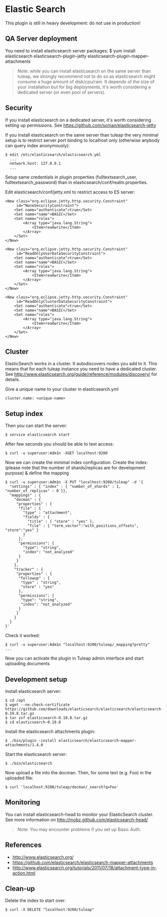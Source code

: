 Elastic Search
==============

This plugin is still in heavy development: do not use in production!

QA Server deployment
--------------------

You need to install elasticsearch server packages:
    $ yum install elasticsearch elasticsearch-plugin-jetty elasticsearch-plugin-mapper-attachments

> Note: while you can install elasticsearch on the same server than tuleap, we strongly recommend
> not to do so as elasticsearch might consume a huge amount of disk/cpu/ram.
> It depends of the size of your installation but for big deployments, it's worth considering a 
> dedicated server (or even pool of servers).


Security
--------
If you install elasticsearch on a dedicated server, it's worth considering setting up permissions. 
See https://github.com/sonian/elasticsearch-jetty

If you install elasticsearch on the same server than tuleap the very minimal setup is to restrict 
server port binding to localhost only (otherwise anybody can query index anonymously):

    $ edit /etc/elasticsearch/elasticsearch.yml
      ...
      network.host: 127.0.0.1
      ...

Setup same credentials in plugin properties (fulltextsearch_user, fulltextsearch_password) than 
in elasticsearch/conf/realm.properties.

Edit elasticsearch/conf/jetty.xml to restrict access to ES server:

    <New class="org.eclipse.jetty.http.security.Constraint"
         id="NoneSecurityConstraint">
        <Set name="authenticate">true</Set>
        <Set name="name">BASIC</Set>
        <Set name="roles">
            <Array type="java.lang.String">
                <Item>readwrite</Item>
            </Array>
        </Set>
    </New>

    <New class="org.eclipse.jetty.http.security.Constraint"
         id="ReadOnlyUserDataSecurityConstraint">
        <Set name="authenticate">true</Set>
        <Set name="name">BASIC</Set>
        <Set name="roles">
            <Array type="java.lang.String">
                <Item>readwrite</Item>
            </Array>
        </Set>
    </New>

    <New class="org.eclipse.jetty.http.security.Constraint"
         id="ReadOnlyClusterDataSecurityConstraint">
        <Set name="authenticate">true</Set>
        <Set name="name">BASIC</Set>
        <Set name="roles">
            <Array type="java.lang.String">
                <Item>readwrite</Item>
            </Array>
        </Set>
    </New>

Cluster
-------
ElasticSearch works in a cluster. It autodiscovers nodes you add to it. This means that for each tuleap instance you need 
to have a dedicated cluster. See http://www.elasticsearch.org/guide/reference/modules/discovery/ for details.

Give a unique name to your cluster in elasticsearch.yml

    cluster.name: <unique-name>


Setup index
-----------
Then you can start the server:

    $ service elasticsearch start

After few seconds you should be able to test access:

    $ curl -u superuser:Adm1n -XGET localhost:9200

Now we can create the minimal index configuration.
Create the index: (please note that the number of shards|replicas are for development purpose) 
& define the mapping

    $ curl -u superuser:Adm1n -X PUT "localhost:9200/tuleap" -d '{
      "settings" : { "index" : { "number_of_shards" : 1, "number_of_replicas" : 0 }},
      "mappings" : {
        "docman" : {
         "properties" : {
          "file" : {
            "type" : "attachment",
            "fields" : {
              "title" : { "store" : "yes" },
              "file" : { "term_vector":"with_positions_offsets", "store":"yes" }
            }
          },
          "permissions": {
            "type": "string",
            "index": "not_analyzed"
          }
         }
        },
        "tracker" : {
         "properties" : {
          "followup" : {
           "type" : "string",
           "store" : "yes"
          },
          "permissions": {
           "type": "string",
           "index": "not_analyzed"
          }
         }
        }
      }
    }'

Check it worked:

    $ curl -u superuser:Adm1n "localhost:9200/tuleap/_mapping?pretty"
    ...

Now you can activate the plugin in Tuleap admin interface and start uploading documents

Development setup
-----------------

Install elasticsearch server:

    $ cd /opt
    $ wget --no-check-certificate https://github.com/downloads/elasticsearch/elasticsearch/elasticsearch-0.19.8.tar.gz
    $ tar zxf elasticsearch-0.19.8.tar.gz
    $ cd elasticsearch-0.19.8

Install the elasticsearch attachments plugin:

    $ ./bin/plugin -install elasticsearch/elasticsearch-mapper-attachments/1.4.0

Start the elasticsearch server:

    $ ./bin/elasticsearch

Now upload a file into the docman. Then, for some text (e.g. Foo) in the
uploaded file:

    $ curl 'localhost:9200/tuleap/docman/_search?q=Foo'

Monitoring
----------

You can install elasticsearch-head to monitor your ElasticSearch cluster.
See more information on http://mobz.github.com/elasticsearch-head/

> Note: You may encounter problems if you set up Basic Auth.

References
----------

- http://www.elasticsearch.org/
- https://github.com/elasticsearch/elasticsearch-mapper-attachments
- http://www.elasticsearch.org/tutorials/2011/07/18/attachment-type-in-action.html

Clean-up
--------

Delete the index to start over:

    $ curl -X DELETE "localhost:9200/tuleap"
